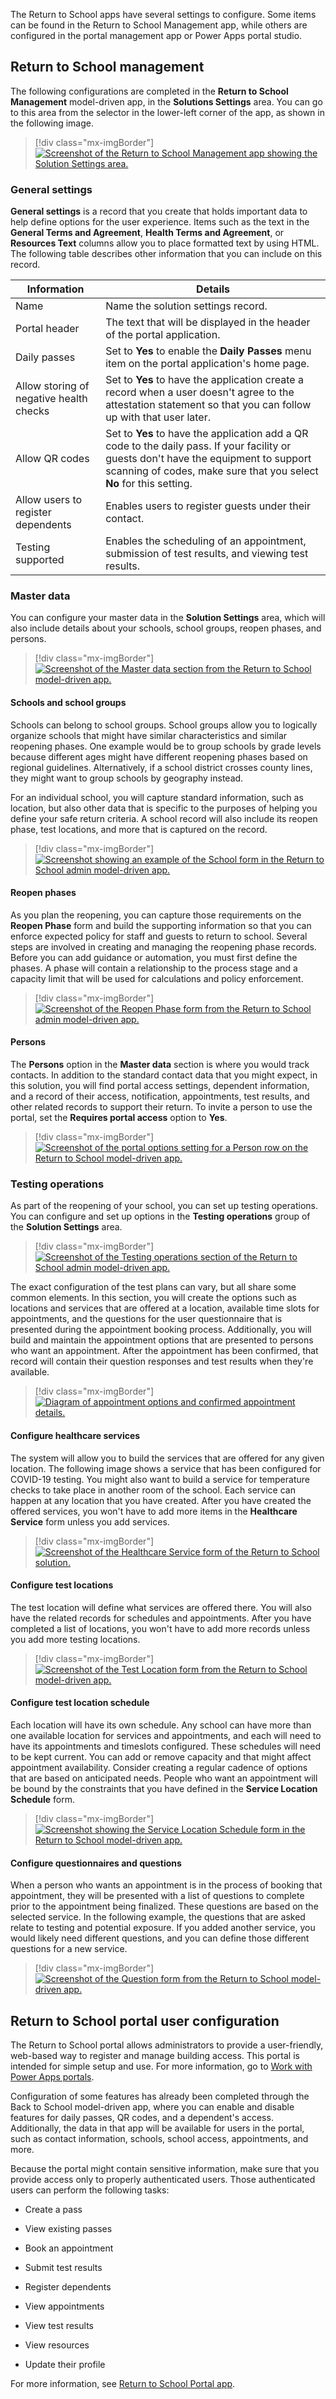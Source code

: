 The Return to School apps have several settings to configure. Some items can be found in the Return to School Management app, while others are configured in the portal management app or Power Apps portal studio.

## Return to School management

The following configurations are completed in the **Return to School Management** model-driven app, in the **Solutions Settings** area. You can go to this area from the selector in the lower-left corner of the app, as shown in the following image.

> [!div class="mx-imgBorder"]
> [![Screenshot of the Return to School Management app showing the Solution Settings area.](../media/solution-settings.png)](../media/solution-settings.png#lightbox)

### General settings

**General settings** is a record that you create that holds important data to help define options for the user experience. Items such as the text in the **General Terms and Agreement**, **Health Terms and Agreement**, or **Resources Text** columns allow you to place formatted text by using HTML. The following table describes other information that you can include on this record.

|     Information                                |     Details                                                                                                                                                                                                   |
|------------------------------------------------|---------------------------------------------------------------------------------------------------------------------------------------------------------------------------------------------------------------|
|     Name                                       |     Name the solution settings record.                                                                                                                                                                        |
|     Portal header                              |     The text that will be displayed in the header of the portal   application.                                                                                                                                |
|     Daily passes                               |     Set to **Yes** to enable the **Daily Passes** menu item on the portal   application's home page.                                                                                                                  |
|     Allow storing of negative health checks    |     Set to **Yes** to have the application create a record when a user   doesn't agree to the attestation statement so that you can follow up with that   user later.                                                 |
|     Allow QR codes                             |     Set to **Yes** to have the application add a QR code to the daily   pass.  If your facility or guests don't have the equipment to support scanning of codes, make sure that you select **No**   for this setting.    |
|     Allow users to register dependents         |     Enables users to register guests under their contact.                                                                                                                                                     |
|     Testing supported                          |     Enables the scheduling of an appointment, submission of test results, and   viewing test results.                                                                                                                |

### Master data

You can configure your master data in the **Solution Settings** area, which will also include details about your schools, school groups, reopen phases, and persons.

> [!div class="mx-imgBorder"]
> [![Screenshot of the Master data section from the Return to School model-driven app.](../media/master-data.png)](../media/master-data.png#lightbox)

#### Schools and school groups

Schools can belong to school groups. School groups allow you to logically organize schools that might have similar characteristics and similar reopening phases. One example would be to group schools by grade levels because different ages might have different reopening phases based on regional guidelines. Alternatively, if a school district crosses county lines, they might want to group schools by geography instead.

For an individual school, you will capture standard information, such as location, but also other data that is specific to the purposes of helping you define your safe return criteria. A school record will also include its reopen phase, test locations, and more that is captured on the record.

> [!div class="mx-imgBorder"]
> [![Screenshot showing an example of the School form in the Return to School admin model-driven app.](../media/school-form.png)](../media/school-form.png#lightbox)

#### Reopen phases

As you plan the reopening, you can capture those requirements on the **Reopen Phase** form and build the supporting information so that you can enforce expected policy for staff and guests to return to school. Several steps are involved in creating and managing the reopening phase records. Before you can add guidance or automation, you must first define the phases. A phase will contain a relationship to the process stage and a capacity limit that will be used for calculations and policy enforcement.

> [!div class="mx-imgBorder"]
> [![Screenshot of the Reopen Phase form from the Return to School admin model-driven app.](../media/reopen-phase.png)](../media/reopen-phase.png#lightbox)

#### Persons

The **Persons** option in the **Master data** section is where you would track contacts. In addition to the standard contact data that you might expect, in this solution, you will find portal access settings, dependent information, and a record of their access, notification, appointments, test results, and other related records to support their return. To invite a person to use the portal, set the **Requires portal access** option to **Yes**.

> [!div class="mx-imgBorder"]
> [![Screenshot of the portal options setting for a Person row on the Return to School model-driven app.](../media/person-settings.png)](../media/person-settings.png#lightbox)

### Testing operations

As part of the reopening of your school, you can set up testing operations. You can configure and set up options in the **Testing operations** group of the **Solution Settings** area.

> [!div class="mx-imgBorder"]
> [![Screenshot of the Testing operations section of the Return to School admin model-driven app.](../media/testing-operations.png)](../media/testing-operations.png#lightbox)

The exact configuration of the test plans can vary, but all share some common elements. In this section, you will create the options such as locations and services that are offered at a location, available time slots for appointments, and the questions for the user questionnaire that is presented during the appointment booking process. Additionally, you will build and maintain the appointment options that are presented to persons who want an appointment. After the appointment has been confirmed, that record will contain their question responses and test results when they're available.

> [!div class="mx-imgBorder"]
> [![Diagram of appointment options and confirmed appointment details.](../media/appointment-diagram.png)](../media/appointment-diagram.png#lightbox)

#### Configure healthcare services

The system will allow you to build the services that are offered for any given location. The following image shows a service that has been configured for COVID-19 testing. You might also want to build a service for temperature checks to take place in another room of the school. Each service can happen at any location that you have created. After you have created the offered services, you won't have to add more items in the **Healthcare Service** form unless you add services.

> [!div class="mx-imgBorder"]
> [![Screenshot of the Healthcare Service form of the Return to School solution.](../media/healthcare-service-form.png)](../media/healthcare-service-form.png#lightbox)

#### Configure test locations

The test location will define what services are offered there. You will also have the related records for schedules and appointments. After you have completed a list of locations, you won't have to add more records unless you add more testing locations.

> [!div class="mx-imgBorder"]
> [![Screenshot of the Test Location form from the Return to School model-driven app.](../media/test-location-form.png)](../media/test-location-form.png#lightbox)

#### Configure test location schedule 

Each location will have its own schedule. Any school can have more than one available location for services and appointments, and each will need to have its appointments and timeslots configured. These schedules will need to be kept current. You can add or remove capacity and that might affect appointment availability. Consider creating a regular cadence of options that are based on anticipated needs. People who want an appointment will be bound by the constraints that you have defined in the **Service Location Schedule** form.

> [!div class="mx-imgBorder"]
> [![Screenshot showing the Service Location Schedule form in the Return to School model-driven app.](../media/service-location-schedule-form.png)](../media/service-location-schedule-form.png#lightbox)

#### Configure questionnaires and questions

When a person who wants an appointment is in the process of booking that appointment, they will be presented with a list of questions to complete prior to the appointment being finalized. These questions are based on the selected service. In the following example, the questions that are asked relate to testing and potential exposure. If you added another service, you would likely need different questions, and you can define those different questions for a new service.

> [!div class="mx-imgBorder"]
> [![Screenshot of the Question form from the Return to School model-driven app.](../media/question-form.png)](../media/question-form.png#lightbox)

## Return to School portal user configuration

The Return to School portal allows administrators to provide a user-friendly, web-based way to register and manage building access. This portal is intended for simple setup and use. For more information, go to [Work with Power Apps portals](/learn/paths/work-power-apps-portals/?azure-portal=true).

Configuration of some features has already been completed through the Back to School model-driven app, where you can enable and disable features for daily passes, QR codes, and  a dependent's access. Additionally, the data in that app will be available for users in the portal, such as contact information, schools, school access, appointments, and more.

Because the portal might contain sensitive information, make sure that you provide access only to properly authenticated users. Those authenticated users can perform the following tasks:

-   Create a pass

-   View existing passes

-   Book an appointment

-   Submit test results

-   Register dependents

-   View appointments

-   View test results

-   View resources

-   Update their profile

For more information, see [Return to School Portal app](/dynamics365/industry/return-to-school/portal-app#authenticated-access-to-the-portal/?azure-portal=true).

